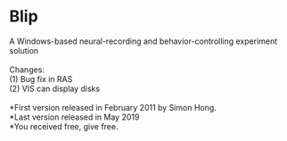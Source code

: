 # Blip
A Windows-based neural-recording and behavior-controlling experiment solution <br><br>
Changes:<br>
(1) Bug fix in RAS<br>
(2) VIS can display disks
<br><br>
*First version released in February 2011 by Simon Hong.<br>
*Last version released in May 2019<br>
*You received free, give free.
